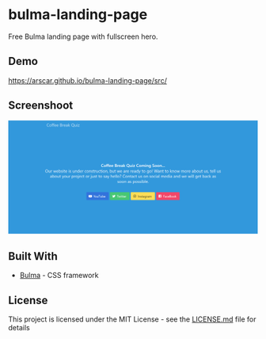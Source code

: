 # bulma-landing-page
Free Bulma landing page with fullscreen hero.

## Demo

https://arscar.github.io/bulma-landing-page/src/

## Screenshoot

![Screenshoot](landing-page.png)


## Built With

* [Bulma](https://bulma.io/) - CSS framework

## License

This project is licensed under the MIT License - see the [LICENSE.md](./LICENSE.md) file for details
